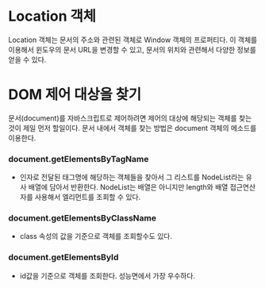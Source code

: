 # Location 객체
 Location 객체는 문서의 주소와 관련된 객체로 Window 객체의 프로퍼티다. 이 객체를 이용해서 윈도우의 문서 URL을 변경할 수 있고, 문서의 위치와 관련해서 다양한 정보를 얻을 수 있다.

# DOM 제어 대상을 찾기
 문서(document)를 자바스크립트로 제어하려면 제어의 대상에 해당되는 객체를 찾는 것이 제일 먼저 할일이다. 문서 내에서 객체를 찾는 방법은 document 객체의 메소드를 이용한다.

 ### document.getElementsByTagName
  - 인자로 전달된 태그명에 해당하는 객체들을 찾아서 그 리스트를 NodeList라는 유사 배열에 담아서 반환한다. NodeList는 배열은 아니지만 length와 배열 접근연산자를 사용해서 엘리먼트를 조회할 수 있다.

 ### document.getElementsByClassName
  - class 속성의 값을 기준으로 객체를 조회할수도 있다.

 ### document.getElementsById
  - id값을 기준으로 객체를 조회한다. 성능면에서 가장 우수하다.



